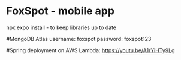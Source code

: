 # FoxSpot - mobile app
npx expo install - to keep libraries up to date

#MongoDB Atlas
username: foxspot
password: foxspot123

#Spring deployment on AWS Lambda: https://youtu.be/A1rYiHTy9Lg
